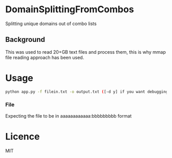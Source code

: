 # DomainSplittingFromCombos
Splitting unique domains out of combo lists

## Background
 This was used to read 20+GB text files and process them, this is why mmap file reading approach has been used.
 
# Usage

```sh
python app.py -f filein.txt -o output.txt ([-d y] if you want debugging)
```

### File
Expecting the file to be in aaaaaaaaaaaa:bbbbbbbbb format

# Licence 

MIT
